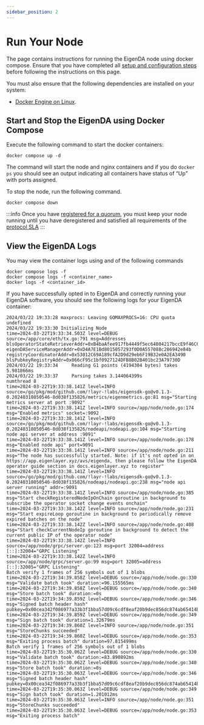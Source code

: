 ```yaml
---
sidebar_position: 2
---
```


# Run Your Node

The page contains instructions for running the EigenDA node using docker compose. Ensure that you have completed all [setup and configuration steps](./setup/) before following the instructions on this page. 

You must also ensure that the following dependencies are installed on your system:
- [Docker Engine on Linux](https://docs.docker.com/engine/install/ubuntu/).

## Start and Stop the EigenDA using Docker Compose

Execute the following command to start the docker containers:

```
docker compose up -d
```

The command will start the node and nginx containers and if you do `docker ps` you should see an output indicating all containers have status of “Up” with ports assigned.

To stop the node, run the following command. 

```
docker compose down
```

:::info 
Once you have [registered for a quorum](./registration/), you must keep your node running until you have deregistered and satisfied all requirements of the [protocol SLA](../requirements/protocol-SLA/)
:::

## View the EigenDA Logs

You may view the container logs using and of the following commands

```
docker compose logs -f
docker compose logs -f <container_name>
docker logs -f <container_id>
```

If you have successfully opted in to EigenDA and correctly running your EigenDA software, you should see the following logs for your EigenDA container:

<!-- TODO: Change to logs when the DA node is NOT registered -->

```
2024/03/22 19:33:28 maxprocs: Leaving GOMAXPROCS=16: CPU quota undefined
2024/03/22 19:33:30 Initializing Node
time=2024-03-22T19:33:34.503Z level=DEBUG source=/app/core/eth/tx.go:791 msg=Addresses blsOperatorStateRetrieverAddr=0xB4baAfee917fb4449f5ec64804217bccE9f46C67 eigenDAServiceManagerAddr=0xD4A7E1Bd8015057293f0D0A557088c286942e84b registryCoordinatorAddr=0x53012C69A189cfA2D9d29eb6F19B32e0A2EA3490 blsPubkeyRegistryAddr=0x066cF95c1bf0927124DFB8B02B401bc23A79730D
2024/03/22 19:33:34     Reading G1 points (4194304 bytes) takes 5.981866ms
2024/03/22 19:33:37     Parsing takes 3.144064399s
numthread 8
time=2024-03-22T19:33:38.141Z level=INFO source=/go/pkg/mod/github.com/!layr-!labs/eigensdk-go@v0.1.3-0.20240318050546-8d038f135826/metrics/eigenmetrics.go:81 msg="Starting metrics server at port :9092"
time=2024-03-22T19:33:38.141Z level=INFO source=/app/node/node.go:174 msg="Enabled metrics" socket=:9092
time=2024-03-22T19:33:38.141Z level=INFO source=/go/pkg/mod/github.com/!layr-!labs/eigensdk-go@v0.1.3-0.20240318050546-8d038f135826/nodeapi/nodeapi.go:104 msg="Starting node api server at address :9091"
time=2024-03-22T19:33:38.141Z level=INFO source=/app/node/node.go:178 msg="Enabled node api" port=9091
time=2024-03-22T19:33:38.141Z level=INFO source=/app/node/node.go:211 msg="The node has successfully started. Note: if it's not opted in on https://app.eigenlayer.xyz/avs/eigenda, then please follow the EigenDA operator guide section in docs.eigenlayer.xyz to register"
time=2024-03-22T19:33:38.141Z level=INFO source=/go/pkg/mod/github.com/!layr-!labs/eigensdk-go@v0.1.3-0.20240318050546-8d038f135826/nodeapi/nodeapi.go:238 msg="node api server running" addr=:9091
time=2024-03-22T19:33:38.141Z level=INFO source=/app/node/node.go:385 msg="Start checkRegisteredNodeIpOnChain goroutine in background to subscribe the operator socket change events onchain"
time=2024-03-22T19:33:38.142Z level=INFO source=/app/node/node.go:231 msg="Start expireLoop goroutine in background to periodically remove expired batches on the node"
time=2024-03-22T19:33:38.142Z level=INFO source=/app/node/node.go:408 msg="Start checkCurrentNodeIp goroutine in background to detect the current public IP of the operator node"
time=2024-03-22T19:33:38.142Z level=INFO source=/app/node/grpc/server.go:123 msg=port 32004=address [::]:32004="GRPC Listening"
time=2024-03-22T19:33:38.142Z level=INFO source=/app/node/grpc/server.go:99 msg=port 32005=address [::]:32005="GRPC Listening"
Batch verify 1 frames of 256 symbols out of 1 blobs
time=2024-03-22T19:34:39.858Z level=DEBUG source=/app/node/node.go:330 msg="Validate batch took" duration:=96.155565ms
time=2024-03-22T19:34:39.858Z level=DEBUG source=/app/node/node.go:340 msg="Store batch took" duration:=0s
time=2024-03-22T19:34:39.859Z level=DEBUG source=/app/node/node.go:346 msg="Signed batch header hash" pubkey=0x00cea342f086977a33b3f1bba57d09c6cdf8eaf20b9dec856dc874ab65414b6e2377a91ab3bc2360224f3ba071eb4753da650e957d9c0535b14922609a9ff052150595f3a89c06e87a78d3e3ebad09771f181b632bd971c1d58deb3e1fde9397087c1cc1097c48b1e900d418ef43538a8abdccde72921c3148ae4de5e0f39ef3
time=2024-03-22T19:34:39.859Z level=DEBUG source=/app/node/node.go:349 msg="Sign batch took" duration=1.32679ms
time=2024-03-22T19:34:39.860Z level=INFO source=/app/node/node.go:351 msg="StoreChunks succeeded"
time=2024-03-22T19:34:39.860Z level=DEBUG source=/app/node/node.go:353 msg="Exiting process batch" duration=97.815499ms
Batch verify 1 frames of 256 symbols out of 1 blobs
time=2024-03-22T19:35:30.062Z level=DEBUG source=/app/node/node.go:330 msg="Validate batch took" duration:=83.890892ms
time=2024-03-22T19:35:30.062Z level=DEBUG source=/app/node/node.go:340 msg="Store batch took" duration:=0s
time=2024-03-22T19:35:30.063Z level=DEBUG source=/app/node/node.go:346 msg="Signed batch header hash" pubkey=0x00cea342f086977a33b3f1bba57d09c6cdf8eaf20b9dec856dc874ab65414b6e2377a91ab3bc2360224f3ba071eb4753da650e957d9c0535b14922609a9ff052150595f3a89c06e87a78d3e3ebad09771f181b632bd971c1d58deb3e1fde9397087c1cc1097c48b1e900d418ef43538a8abdccde72921c3148ae4de5e0f39ef3
time=2024-03-22T19:35:30.063Z level=DEBUG source=/app/node/node.go:349 msg="Sign batch took" duration=1.201012ms
time=2024-03-22T19:35:30.063Z level=INFO source=/app/node/node.go:351 msg="StoreChunks succeeded"
time=2024-03-22T19:35:30.063Z level=DEBUG source=/app/node/node.go:353 msg="Exiting process batch" 
```
